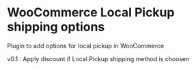 # WooCommerce Local Pickup shipping options
Plugin to add options for local pickup in WooCommerce

v0.1 : Apply discount if Local Pickup shipping method is choosen
